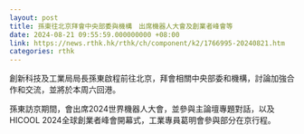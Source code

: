 ```yaml
---
layout: post
title: 孫東往北京拜會中央部委與機構　出席機器人大會及創業者峰會等
date: 2024-08-21 09:55:59.000000000 +08:00
link: https://news.rthk.hk/rthk/ch/component/k2/1766995-20240821.htm
categories: rthk
---
```


創新科技及工業局局長孫東啟程前往北京，拜會相關中央部委和機構，討論加強合作和交流，並將於本周六回港。

孫東訪京期間，會出席2024世界機器人大會，並參與主論壇專題對話，以及HICOOL 2024全球創業者峰會開幕式，工業專員葛明會參與部分在京行程。
